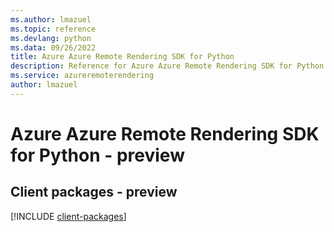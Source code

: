 ```yaml
---
ms.author: lmazuel
ms.topic: reference
ms.devlang: python
ms.data: 09/26/2022
title: Azure Azure Remote Rendering SDK for Python
description: Reference for Azure Azure Remote Rendering SDK for Python
ms.service: azureremoterendering
author: lmazuel
---
```

# Azure Azure Remote Rendering SDK for Python - preview

## Client packages - preview
[!INCLUDE [client-packages](azure-remote-rendering-client-index.md)]